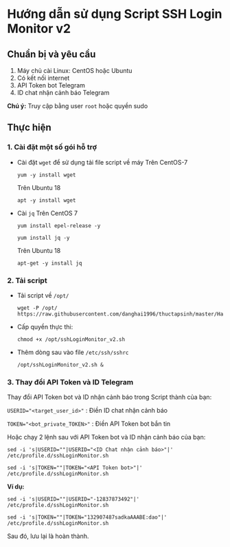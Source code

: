 # Hướng dẫn sử dụng Script SSH Login Monitor v2

## Chuẩn bị và yêu cầu
1. Máy chủ cài Linux: CentOS hoặc Ubuntu
2. Có kết nối internet
3. API Token bot Telegram
4. ID chat nhận cảnh báo Telegram

**Chú ý:** Truy cập bằng user `root` hoặc quyền sudo

## Thực hiện
### 1. Cài đặt một số gói hỗ trợ
- Cài đặt `wget` để sử dụng tải file script về máy
    Trên CentOS-7
    ```
    yum -y install wget
    ```
    Trên Ubuntu 18
    ```
    apt -y install wget
    ```
- Cài `jq`
    Trên CentOS 7
    ```
    yum install epel-release -y

    yum install jq -y
    ```

    Trên Ubuntu 18
    ```
    apt-get -y install jq
    ```

### 2. Tải script
- Tải script về `/opt/`
    ```
    wget -P /opt/ https://raw.githubusercontent.com/danghai1996/thuctapsinh/master/HaiDD/Script/SSHLoginMonitor/sshLoginMonitor_v2.sh
    ```

- Cấp quyền thực thi:
    ```
    chmod +x /opt/sshLoginMonitor_v2.sh
    ```

- Thêm dòng sau vào file `/etc/ssh/sshrc`
    ```
    /opt/sshLoginMonitor_v2.sh &
    ```

### 3. Thay đổi API Token và ID Telegram
Thay đổi API Token bot và ID nhận cảnh báo trong Script thành của bạn:

`USERID="<target_user_id>"` : Điền ID chat nhận cảnh báo

`TOKEN="<bot_private_TOKEN>"` : Điền API Token bot bắn tin

Hoặc chạy 2 lệnh sau với API Token bot và ID nhận cảnh báo của bạn:
```
sed -i 's|USERID=""|USERID="<ID Chat nhận cảnh báo>"|' /etc/profile.d/sshLoginMonitor.sh

sed -i 's|TOKEN=""|TOKEN="<API Token bot>"|' /etc/profile.d/sshLoginMonitor.sh
```

**Ví dụ:**
```
sed -i 's|USERID=""|USERID="-12837873492"|' /etc/profile.d/sshLoginMonitor.sh

sed -i 's|TOKEN=""|TOKEN="132907487sadkaAAABE:dao"|' /etc/profile.d/sshLoginMonitor.sh
```


Sau đó, lưu lại là hoàn thành.